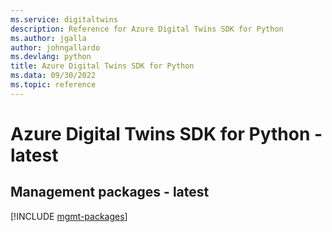 ```yaml
---
ms.service: digitaltwins
description: Reference for Azure Digital Twins SDK for Python
ms.author: jgalla
author: johngallardo
ms.devlang: python
title: Azure Digital Twins SDK for Python
ms.data: 09/30/2022
ms.topic: reference
---
```

# Azure Digital Twins SDK for Python - latest

## Management packages - latest
[!INCLUDE [mgmt-packages](digital-twins-mgmt-index.md)]